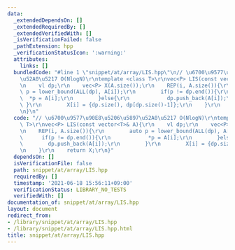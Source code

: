 ```yaml
---
data:
  _extendedDependsOn: []
  _extendedRequiredBy: []
  _extendedVerifiedWith: []
  _isVerificationFailed: false
  _pathExtension: hpp
  _verificationStatusIcon: ':warning:'
  attributes:
    links: []
  bundledCode: "#line 1 \"snippet/at/array/LIS.hpp\"\n// \u6700\u9577\u90E8\u5206\u5897\
    \u52A0\u5217 O(NlogN)\r\ntemplate <class T>\r\nvec<P> LIS(const vector<T>& A){\r\
    \n    vl dp;\r\n    vec<P> X(A.size());\r\n    REP(i, A.size()){\r\n        auto\
    \ p = lower_bound(ALL(dp), A[i]);\r\n        if(p != dp.end()){\r\n          \
    \  *p = A[i];\r\n        }else{\r\n            dp.push_back(A[i]);\r\n       \
    \ }\r\n        X[i] = {dp.size(), dp[dp.size()-1]};\r\n    }\r\n    return X;\r\
    \n}\n"
  code: "// \u6700\u9577\u90E8\u5206\u5897\u52A0\u5217 O(NlogN)\r\ntemplate <class\
    \ T>\r\nvec<P> LIS(const vector<T>& A){\r\n    vl dp;\r\n    vec<P> X(A.size());\r\
    \n    REP(i, A.size()){\r\n        auto p = lower_bound(ALL(dp), A[i]);\r\n  \
    \      if(p != dp.end()){\r\n            *p = A[i];\r\n        }else{\r\n    \
    \        dp.push_back(A[i]);\r\n        }\r\n        X[i] = {dp.size(), dp[dp.size()-1]};\r\
    \n    }\r\n    return X;\r\n}"
  dependsOn: []
  isVerificationFile: false
  path: snippet/at/array/LIS.hpp
  requiredBy: []
  timestamp: '2021-06-18 15:56:11+09:00'
  verificationStatus: LIBRARY_NO_TESTS
  verifiedWith: []
documentation_of: snippet/at/array/LIS.hpp
layout: document
redirect_from:
- /library/snippet/at/array/LIS.hpp
- /library/snippet/at/array/LIS.hpp.html
title: snippet/at/array/LIS.hpp
---
```


